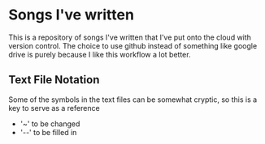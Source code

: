 # Songs I've written

This is a repository of songs I've written that I've put onto the cloud with
version control. The choice to use github instead of something like google drive
is purely because I like this workflow a lot better.

## Text File Notation

Some of the symbols in the text files can be somewhat cryptic, so this is a key
to serve as a reference

- '~' to be changed
- '--' to be filled in

